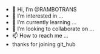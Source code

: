 - 👋 Hi, I’m @RAMBOTRANS
- 👀 I’m interested in ...
- 🌱 I’m currently learning ...
- 💞️ I’m looking to collaborate on ...
- 📫 How to reach me ...
- thanks for joining git_hub

<!---
RAMBOTRANS/RAMBOTRANS is a ✨ special ✨ repository because its `README.md` (this file) appears on your GitHub profile.
You can click the Preview link to take a look at your changes.
--->
